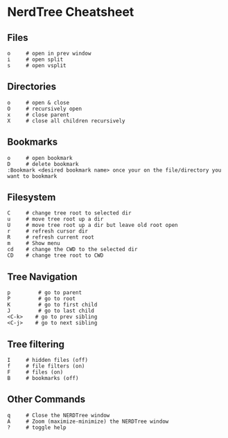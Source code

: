 # NerdTree Cheatsheet

## Files

```
o     # open in prev window
i     # open split
s     # open vsplit
```

## Directories

```
o     # open & close
O     # recursively open
x     # close parent
X     # close all children recursively
```

## Bookmarks

```
o     # open bookmark
D     # delete bookmark
:Bookmark <desired bookmark name> once your on the file/directory you want to bookmark
```

## Filesystem

```
C     # change tree root to selected dir
u     # move tree root up a dir
U     # move tree root up a dir but leave old root open
r     # refresh cursor dir
R     # refresh current root
m     # Show menu
cd    # change the CWD to the selected dir
CD    # change tree root to CWD
```

## Tree Navigation

```
p         # go to parent
P         # go to root
K         # go to first child
J         # go to last child
<C-­k>    # go to prev sibling
<C-­j>    # go to next sibling
```

## Tree filtering
```
I     # hidden files (off)
f     # file filters (on)
F     # files (on)
B     # bookmarks (off)
```

## Other Commands

```
q     # Close the NERDTree window
A     # Zoom (maxim­ize­-mi­nimize) the NERDTree window
?     # toggle help
```
